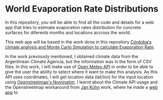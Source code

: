 # World Evaporation Rate Distributions

In this repository, you will be able to find all the code and details for a web app that tries to estimate evaporation rates distribution for concrete surfaces for diferents months and locations accross the world.

This web app will be based in the work done in this repository [Córdoba's climate analysis and Monte Carlo Simulation to calculate Evaporation Rate](https://github.com/mbbau/Cordoba-s-climate-analysis-and-Monte-Carlo-Simulation-to-calculate-Evaporation-Rate).

In the work previously mentioned, I obtained climate data from the Argentinean Climate Agencia, but the information was in the form of CSV files. In this work, I will make use of [Open Meteo API](https://open-meteo.com/en/docs/historical-weather-api) in order to be able to give the user the ability to select where it want to make this analysis. As this API uses coordinates, I will get location data (lat/lon) for the input location using [Openstreetmap's Nominatim](https://nominatim.openstreetmap.org/ui/search.html). I learnt about the Climate API usage and the Openstreetmap workaround from [Jan Kühn](https://yotka.org/) work, where he made a [web app](https://yotka.org/projects/meteo-hist) to 

